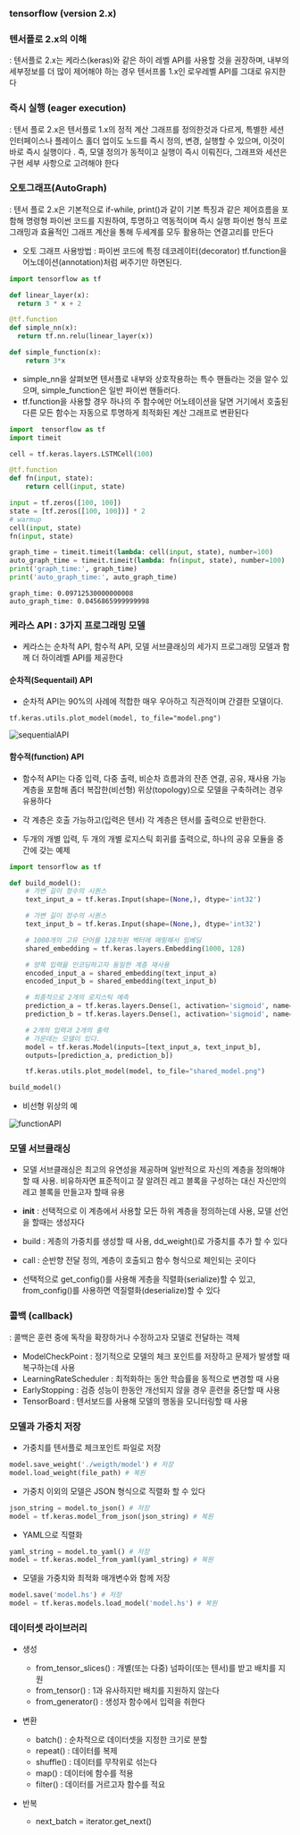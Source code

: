### tensorflow (version 2.x)

### 텐서플로 2.x의 이해 
: 텐서플로 2.x는 케라스(keras)와 같은 하이 레벨 API를 사용할 것을 권장하며, 내부의 세부정보를 더 많이 제어해야 하는 경우 텐서프롤 1.x인 로우레벨 API를 그대로 유지한다 

### 즉시 실행 (eager execution)
: 텐서 플로 2.x은 텐서플로 1.x의 정적 계산 그래프를 정의한것과 다르게, 특별한 세션 인터페이스나 플레이스 홀더 업이도 노드를 즉시 정의, 변경, 실행할 수 있으며, 이것이 바로 즉시 실행이다 .
즉, 모델 정의가 동적이고 실행이 즉시 이뤄진다, 그래프와 세션은 구현 세부 사항으로 고려해야 한다 

### 오토그래프(AutoGraph)
: 텐서 플로 2.x은 기본적으로 if-while, print()과 같이 기본 특징과 같은 제어흐름을 포함해 명령형 파이썬 코드를 지원하여, 투명하고 역동적이며 즉시 실행 파이썬 형식 프로그래밍과 효율적인 그래프 계산을 통해 두세계를 모두 활용하는 연결고리를 만든다 

- 오토 그래프 사용방법 
: 파이썬 코드에 특정 데코레이터(decorator) tf.function을 어노데이션(annotation)처럼 써주기만 하면된다.

```python
import tensorflow as tf

def linear_layer(x):
  return 3 * x + 2

@tf.function
def simple_nn(x):
  return tf.nn.relu(linear_layer(x))

def simple_function(x):
	return 3*x
```
- simple_nn을 살펴보면 텐서플로 내부와 상호작용하는 특수 핸들라는 것을 알수 있으며, simple_function은 일반 파이썬 핸들러다.
- tf.function을 사용할 경우 하나의 주 함수에만 어노테이션을 달면 거기에서 호출된 다른 모든 함수는 자동으로 투명하게 최적화된 계산 그래프로 변환된다

```python
import  tensorflow as tf
import timeit

cell = tf.keras.layers.LSTMCell(100)

@tf.function
def fn(input, state):
    return cell(input, state)

input = tf.zeros([100, 100])
state = [tf.zeros([100, 100])] * 2
# warmup
cell(input, state)
fn(input, state)

graph_time = timeit.timeit(lambda: cell(input, state), number=100)
auto_graph_time = timeit.timeit(lambda: fn(input, state), number=100)
print('graph_time:', graph_time)
print('auto_graph_time:', auto_graph_time)
```

```
graph_time: 0.09712530000000008
auto_graph_time: 0.0456865999999998
```

### 케라스 API : 3가지 프로그래밍 모델 
- 케라스는 순차적 API, 함수적 API, 모델 서브클래싱의 세가지 프로그래밍 모델과 함께 더 하이레벨 API를 제공한다 

#### 순차적(Sequentail) API
- 순차적 API는 90%의 사례에 적합한 매우 우아하고 직관적이며 간결한 모델이다. 

```
tf.keras.utils.plot_model(model, to_file="model.png")
```

![sequentialAPI](../../img/tensorflow/sequentialAPI.png) <br>

#### 함수적(function) API
- 함수적 API는 다중 입력, 다중 출력, 비순차 흐름과의 잔존 연결, 공유, 재사용 가능 계층을 포함해 좀더 복잡한(비선형) 위상(topology)으로 모델을 구축하려는 경우 유용하다
- 각 계층은 호출 가능하고(입력은 텐서) 각 계층은 텐서를 출력으로 반환한다.

- 두개의 개별 입력, 두 개의 개별 로지스틱 회귀를 출력으로, 하나의 공유 모듈을 중간에 갖는 예제 

```python
import tensorflow as tf

def build_model():
	# 가변 길이 정수의 시퀀스
	text_input_a = tf.keras.Input(shape=(None,), dtype='int32')

	# 가변 길이 정수의 시퀀스
	text_input_b = tf.keras.Input(shape=(None,), dtype='int32')

	# 1000개의 고유 단어를 128차원 벡터에 매핑해서 임베딩
	shared_embedding = tf.keras.layers.Embedding(1000, 128)

	# 양쪽 입력을 인코딩하고자 동일한 계층 재사용
	encoded_input_a = shared_embedding(text_input_a)
	encoded_input_b = shared_embedding(text_input_b)

	# 최종적으로 2개의 로지스틱 예측
	prediction_a = tf.keras.layers.Dense(1, activation='sigmoid', name='prediction_a')(encoded_input_a)
	prediction_b = tf.keras.layers.Dense(1, activation='sigmoid', name='prediction_b')(encoded_input_b)

	# 2개의 입력과 2개의 출력
	# 가운데는 모델이 있다.
	model = tf.keras.Model(inputs=[text_input_a, text_input_b], 
	outputs=[prediction_a, prediction_b])

	tf.keras.utils.plot_model(model, to_file="shared_model.png")

build_model()
```

- 비선형 위상의 예 

![functionAPI](../../img/tensorflow/functionAPI.png) <br>

### 모델 서브클래싱
- 모델 서브클래싱은 최고의 유연성을 제공하며 일반적으로 자신의 계층을 정의해야 할 때 사용. 비유하자면 표준적이고 잘 알려진 레고 블록을 구성하는 대신 자신만의 레고 블록을 만들고자 할때 유용 

- __init__ : 선택적으로 이 계층에서 사용할 모든 하위 계층을 정의하는데 사용, 모델 선언을 할때는 생성자다
- build : 게층의 가중치를 생성할 때 사용, dd_weight()로 가중치를 추가 할 수 있다 
- call : 순반향 전달 정의, 계층이 호출되고 함수 형식으로 체인되는 곳이다 

- 선택적으로 get_config()를 사용해 게층을 직렬화(serialize)할 수 있고, from_config()를 사용하면 역질렬화(deserialize)할 수 있다 

### 콜백 (callback)
: 콜백은 훈련 중에 독작을 확장하거나 수정하고자 모델로 전달하는 객체

- ModelCheckPoint : 정기적으로 모델의 체크 포인트를 저장하고 문제가 발생할 때 복구하는데 사용 
- LearningRateScheduler : 최적화하는 동안 학습률을 동적으로 변경할 때 사용 
- EarlyStopping : 검증 성능이 한동안 개선되지 않을 경우 훈련을 중단할 때 사용 
- TensorBoard : 텐서보드를 사용해 모델의 행동을 모니터링할 때 사용 

### 모델과 가중치 저장 

- 가중치를 텐서플로 체크포인트 파일로 저장 

```python 
model.save_weight('./weigth/model') # 저장
model.load_weight(file_path) # 복원
```

- 가중치 이외의 모델은 JSON 형식으로 직렬화 할 수 있다 

```python 
json_string = model.to_json() # 저장
model = tf.keras.model_from_json(json_string) # 복원
```

- YAML으로 직렬화 

```python 
yaml_string = model.to_yaml() # 저장
model = tf.keras.model_from_yaml(yaml_string) # 복원
```

- 모델을 가중치와 최적화 매개변수와 함께 저장

```python
model.save('model.hs') # 저장
model = tf.keras.models.load_model('model.hs') # 복원 
```

### 데이터셋 라이브러리

- 생성 
	- from_tensor_slices() : 개별(또는 다중) 넘파이(또는 텐서)를 받고 배치를 지원
	- from_tensor() : 1과 유사하지만 배치를 지원하지 않는다
	- from_generator() : 생성자 함수에서 입력을 취한다

- 변환
	- batch() : 순차적으로 데이터셋을 지정한 크기로 분할
	- repeat() : 데이터를 복제
	- shuffle() : 데이터를 무작위로 섞는다 
	- map() : 데이터에 함수를 적용
	- filter() : 데이터를 거르고자 함수를 적요

- 반복
	- next_batch = iterator.get_next()
